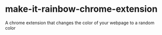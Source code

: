 # make-it-rainbow-chrome-extension
A chrome extension that changes the color of your webpage to a random color
